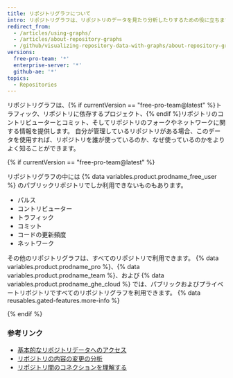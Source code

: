 ```yaml
---
title: リポジトリグラフについて
intro: リポジトリグラフは、リポジトリのデータを見たり分析したりするための役に立ちます。
redirect_from:
  - /articles/using-graphs/
  - /articles/about-repository-graphs
  - /github/visualizing-repository-data-with-graphs/about-repository-graphs
versions:
  free-pro-team: '*'
  enterprise-server: '*'
  github-ae: '*'
topics:
  - Repositories
---
```

リポジトリグラフは、{% if currentVersion == "free-pro-team@latest" %}トラフィック、リポジトリに依存するプロジェクト、{% endif %}リポジトリのコントリビューターとコミット、そしてリポジトリのフォークやネットワークに関する情報を提供します。 自分が管理しているリポジトリがある場合、このデータを使用すれば、リポジトリを誰が使っているのか、なぜ使っているのかをよりよく知ることができます。

{% if currentVersion == "free-pro-team@latest" %}

リポジトリグラフの中には {% data variables.product.prodname_free_user %} のパブリックリポジトリでしか利用できないものもあります。
- パルス
- コントリビューター
- トラフィック
- コミット
- コードの更新頻度
- ネットワーク

その他のリポジトリグラフは、すべてのリポジトリで利用できます。 {% data variables.product.prodname_pro %}、{% data variables.product.prodname_team %}、および {% data variables.product.prodname_ghe_cloud %} では、パブリックおよびプライベートリポジトリですべてのリポジトリグラフを利用できます。 {% data reusables.gated-features.more-info %}

{% endif %}

### 参考リンク

- [基本的なリポジトリデータへのアクセス](/articles/accessing-basic-repository-data)
- [リポジトリの内容の変更の分析](/articles/analyzing-changes-to-a-repository-s-content)
- [リポジトリ間のコネクションを理解する](/articles/understanding-connections-between-repositories)
